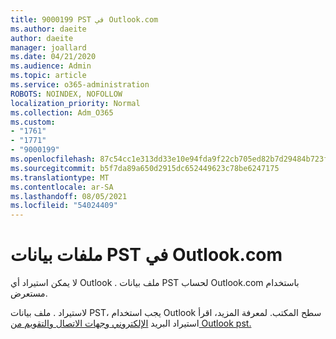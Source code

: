 ```yaml
---
title: 9000199 PST في Outlook.com
ms.author: daeite
author: daeite
manager: joallard
ms.date: 04/21/2020
ms.audience: Admin
ms.topic: article
ms.service: o365-administration
ROBOTS: NOINDEX, NOFOLLOW
localization_priority: Normal
ms.collection: Adm_O365
ms.custom:
- "1761"
- "1771"
- "9000199"
ms.openlocfilehash: 87c54cc1e313dd33e10e94fda9f22cb705ed82b7d29484b723faafb64de89840
ms.sourcegitcommit: b5f7da89a650d2915dc652449623c78be6247175
ms.translationtype: MT
ms.contentlocale: ar-SA
ms.lasthandoff: 08/05/2021
ms.locfileid: "54024409"
---
```

# <a name="pst-data-files-in-outlookcom"></a>ملفات بيانات PST في Outlook.com

لا يمكن استيراد أي Outlook . ملف بيانات PST لحساب Outlook.com باستخدام مستعرض.

لاستيراد . ملف بيانات PST، يجب استخدام Outlook سطح المكتب. لمعرفة المزيد، اقرأ استيراد البريد [الإلكتروني وجهات الاتصال والتقويم من Outlook pst.](https://support.office.com/article/431a8e9a-f99f-4d5f-ae48-ded54b3440ac?wt.mc_id=Office_Outlook_com_Alchemy)